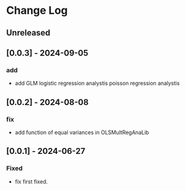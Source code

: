 # Change Log

## Unreleased

## [0.0.3] - 2024-09-05

### add
- add GLM
  logistic regression analystis
  poisson regression analystis

## [0.0.2] - 2024-08-08

### fix
- add function of equal variances in OLSMultRegAnaLib

## [0.0.1] - 2024-06-27

### Fixed
- fix first fixed.



